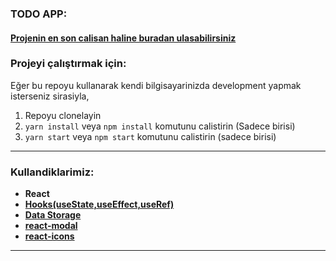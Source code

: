 ### TODO APP:

#### [Projenin en son calisan haline buradan ulasabilirsiniz](https://bootcamp-emreckmk-react-todo-app.netlify.app/)

### Projeyi çalıştırmak için:

Eğer bu repoyu kullanarak kendi bilgisayarinizda development yapmak isterseniz sirasiyla,

1. Repoyu clonelayin
2. `yarn install` veya `npm install` komutunu calistirin (Sadece birisi)
3. `yarn start` veya `npm start` komutunu calistirin (sadece birisi)

---

### Kullandiklarimiz:

- **React**
- **[Hooks(useState,useEffect,useRef)](https://tr.reactjs.org/docs/hooks-intro.html)**
- **[Data Storage](https://developer.mozilla.org/en-US/docs/Web/API/Window/localStorage)**
- **[react-modal](https://www.npmjs.com/package/react-modal)**
- **[react-icons](https://react-icons.github.io/react-icons/)**

---
